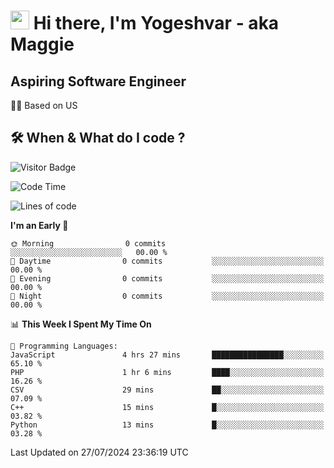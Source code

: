 <h1><img src="https://emojis.slackmojis.com/emojis/images/1531849430/4246/blob-sunglasses.gif?1531849430" width="30"/> Hi there, I'm Yogeshvar - aka Maggie</h1>

## Aspiring Software Engineer
🏂🏻  Based on US 

## 🛠 When & What do I code ?  

![Visitor Badge](https://visitor-badge.feriirawann.repl.co?username=yogeshvar&repo=yogeshvar&label=Visitors&style=plastic&color=%23457BFF&contentType=svg)

<!--START_SECTION:waka-->
![Code Time](http://img.shields.io/badge/Code%20Time-2%2C916%20hrs%2028%20mins-blue)

![Lines of code](https://img.shields.io/badge/From%20Hello%20World%20I%27ve%20Written-0%20lines%20of%20code-blue)

**I'm an Early 🐤** 

```text
🌞 Morning                0 commits           ░░░░░░░░░░░░░░░░░░░░░░░░░   00.00 % 
🌆 Daytime                0 commits           ░░░░░░░░░░░░░░░░░░░░░░░░░   00.00 % 
🌃 Evening                0 commits           ░░░░░░░░░░░░░░░░░░░░░░░░░   00.00 % 
🌙 Night                  0 commits           ░░░░░░░░░░░░░░░░░░░░░░░░░   00.00 % 
```


📊 **This Week I Spent My Time On** 

```text
💬 Programming Languages: 
JavaScript               4 hrs 27 mins       ████████████████░░░░░░░░░   65.10 % 
PHP                      1 hr 6 mins         ████░░░░░░░░░░░░░░░░░░░░░   16.26 % 
CSV                      29 mins             ██░░░░░░░░░░░░░░░░░░░░░░░   07.09 % 
C++                      15 mins             █░░░░░░░░░░░░░░░░░░░░░░░░   03.82 % 
Python                   13 mins             █░░░░░░░░░░░░░░░░░░░░░░░░   03.28 % 
```


 Last Updated on 27/07/2024 23:36:19 UTC
<!--END_SECTION:waka-->
